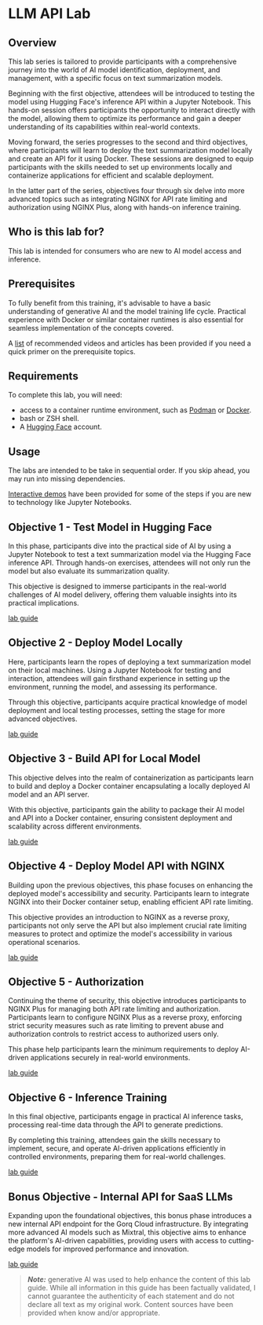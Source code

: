 # LLM API Lab

## Overview

This lab series is tailored to provide participants with a comprehensive journey into the world of AI model identification, deployment, and management, with a specific focus on text summarization models. 

Beginning with the first objective, attendees will be introduced to testing the model using Hugging Face's inference API within a Jupyter Notebook. This hands-on session offers participants the opportunity to interact directly with the model, allowing them to optimize its performance and gain a deeper understanding of its capabilities within real-world contexts.

Moving forward, the series progresses to the second and third objectives, where participants will learn to deploy the text summarization model locally and create an API for it using Docker. These sessions are designed to equip participants with the skills needed to set up environments locally and containerize applications for efficient and scalable deployment.

In the latter part of the series, objectives four through six delve into more advanced topics such as integrating NGINX for API rate limiting and authorization using NGINX Plus, along with hands-on inference training. 

## Who is this lab for?

This lab is intended for consumers who are new to AI model access and inference.

## Prerequisites

To fully benefit from this training, it's advisable to have a basic understanding of generative AI and the model training life cycle. Practical experience with Docker or similar container runtimes is also essential for seamless implementation of the concepts covered.

A [list](training_recommendations.md) of recommended videos and articles has been provided if you need a quick primer on the prerequisite topics.

## Requirements

To complete this lab, you will need:

- access to a container runtime environment, such as [Podman](https://podman.io/) or [Docker](https://docker.com).
- bash or ZSH shell.
- A [Hugging Face](https://huggingface.co/) account.

## Usage

The labs are intended to be take in sequential order. If you skip ahead, you may run into missing dependencies.

[Interactive demos](https://app.revel.vivun.com/demos/collections/5b350f9b-a933-442f-b0f9-bba421b81b6c) have been provided for some of the steps if you are new to technology like Jupyter Notebooks.

## Objective 1 - Test Model in Hugging Face

In this phase, participants dive into the practical side of AI by using a Jupyter Notebook to test a text summarization model via the Hugging Face inference API. Through hands-on exercises, attendees will not only run the model but also evaluate its summarization quality. 

This objective is designed to immerse participants in the real-world challenges of AI model delivery, offering them valuable insights into its practical implications.

[lab guide](./objective1/README.md)

## Objective 2 - Deploy Model Locally

Here, participants learn the ropes of deploying a text summarization model on their local machines. Using a Jupyter Notebook for testing and interaction, attendees will gain firsthand experience in setting up the environment, running the model, and assessing its performance. 

Through this objective, participants acquire practical knowledge of model deployment and local testing processes, setting the stage for more advanced objectives.

[lab guide](./objective2/README.md)

## Objective 3 - Build API for Local Model

This objective delves into the realm of containerization as participants learn to build and deploy a Docker container encapsulating a locally deployed AI model and an API server.

With this objective, participants gain the ability to package their AI model and API into a Docker container, ensuring consistent deployment and scalability across different environments.

[lab guide](./objective3/README.md)

## Objective 4 - Deploy Model API with NGINX

Building upon the previous objectives, this phase focuses on enhancing the deployed model's accessibility and security. Participants learn to integrate NGINX into their Docker container setup, enabling efficient API rate limiting.

This objective provides an introduction to NGINX as a reverse proxy, participants not only serve the API but also implement crucial rate limiting measures to protect and optimize the model's accessibility in various operational scenarios.

[lab guide](./objective4/README.md)

## Objective 5 - Authorization

Continuing the theme of security, this objective introduces participants to NGINX Plus for managing both API rate limiting and authorization. Participants learn to configure NGINX Plus as a reverse proxy, enforcing strict security measures such as rate limiting to prevent abuse and authorization controls to restrict access to authorized users only. 

This phase help participants learn the minimum requirements to deploy AI-driven applications securely in real-world environments.

[lab guide](./objective5/README.md)

## Objective 6 - Inference Training

In this final objective, participants engage in practical AI inference tasks, processing real-time data through the API to generate predictions. 

By completing this training, attendees gain the skills necessary to implement, secure, and operate AI-driven applications efficiently in controlled environments, preparing them for real-world challenges.

[lab guide](./objective6/README.md)

## Bonus Objective - Internal API for SaaS LLMs

 Expanding upon the foundational objectives, this bonus phase introduces a new internal API endpoint for the Gorq Cloud infrastructure. By integrating more advanced AI models such as Mixtral, this objective aims to enhance the platform's AI-driven capabilities, providing users with access to cutting-edge models for improved performance and innovation.

[lab guide](./objective7/README.md)

>_**Note:**_ generative AI was used to help enhance the content of this lab guide.  While all information in this guide has been factually validated, I cannot guarantee the authenticity of each statement and do not declare all text as my original work.  Content sources have been provided when know and/or appropriate.
